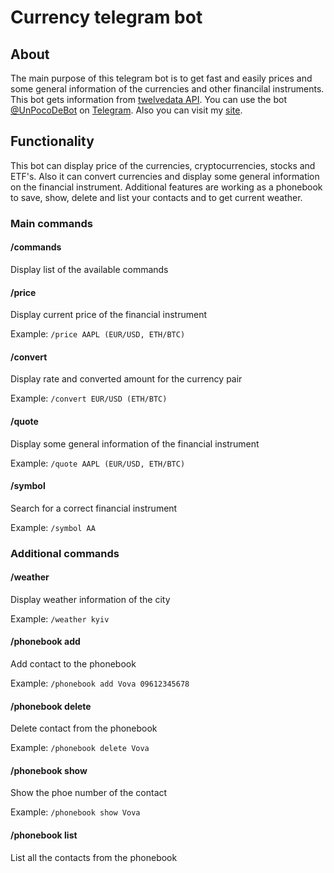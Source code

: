 # Currency telegram bot
## About
The main purpose of this telegram bot is to get fast and easily prices and some general information of the currencies and other financilal instruments.
This bot gets information from [twelvedata API](https://twelvedata.com/docs).
You can use the bot [@UnPocoDeBot](https://web.telegram.org/a/#6167922143) on [Telegram](https://telegram.org).
Also you can visit my [site](https://volodymyrrusin.github.io/).

## Functionality
This bot can display price of the currencies, cryptocurrencies, stocks and ETF's. Also it can convert currencies and display some general information on the financial instrument. 
Additional features are working as a phonebook to save, show, delete and list your contacts and to get current weather.
### Main commands
#### /commands
Display list of the available commands
#### /price
Display current price of the financial instrument

Example: `/price AAPL (EUR/USD, ETH/BTC)`
#### /convert
Display rate and converted amount for the currency pair

Example: `/convert EUR/USD (ETH/BTC)`
#### /quote
Display some general information of the financial instrument

Example: `/quote AAPL (EUR/USD, ETH/BTC)`
#### /symbol
Search for a correct financial instrument

Example: `/symbol AA`
### Additional commands
#### /weather
Display weather information of the city

Example: `/weather kyiv`
#### /phonebook add
Add contact to the phonebook

Example: `/phonebook add Vova 09612345678`
#### /phonebook delete
Delete contact from the phonebook

Example: `/phonebook delete Vova`
#### /phonebook show 
Show the phoe number of the contact

Example: `/phonebook show Vova`
#### /phonebook list
List all the contacts from the phonebook
